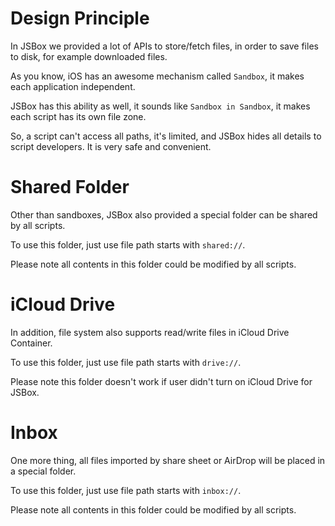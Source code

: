 # Design Principle

In JSBox we provided a lot of APIs to store/fetch files, in order to save files to disk, for example downloaded files.

As you know, iOS has an awesome mechanism called `Sandbox`, it makes each application independent.

JSBox has this ability as well, it sounds like `Sandbox in Sandbox`, it makes each script has its own file zone.

So, a script can't access all paths, it's limited, and JSBox hides all details to script developers. It is very safe and convenient.

# Shared Folder

Other than sandboxes, JSBox also provided a special folder can be shared by all scripts.

To use this folder, just use file path starts with `shared://`.

Please note all contents in this folder could be modified by all scripts.

# iCloud Drive

In addition, file system also supports read/write files in iCloud Drive Container.

To use this folder, just use file path starts with `drive://`.

Please note this folder doesn't work if user didn't turn on iCloud Drive for JSBox.

# Inbox

One more thing, all files imported by share sheet or AirDrop will be placed in a special folder.

To use this folder, just use file path starts with `inbox://`.

Please note all contents in this folder could be modified by all scripts.